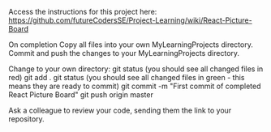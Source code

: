 Access the instructions for this project here:
https://github.com/futureCodersSE/Project-Learning/wiki/React-Picture-Board

On completion
Copy all files into your own MyLearningProjects directory.
Commit and push the changes to your MyLearningProjects directory.

Change to your own directory:
git status (you should see all changed files in red)
git add .
git status (you should see all changed files in green - this means they are ready to commit)
git commit -m "First commit of completed React Picture Board"
git push origin master

Ask a colleague to review your code, sending them the link to your repository.